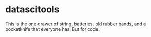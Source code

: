 # datascitools

This is the one drawer of string, batteries, old rubber bands, and a pocketknife that everyone has. But for code. 
